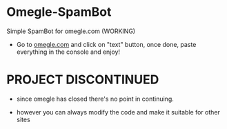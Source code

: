 # Omegle-SpamBot
Simple SpamBot for omegle.com (WORKING)

- Go to [omegle.com](omegle.com) and click on "text" button, once done, paste everything in the console and enjoy!

# PROJECT DISCONTINUED

- since omegle has closed there's no point in continuing.

- however you can always modify the code and make it suitable for other sites
